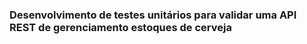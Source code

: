 ### Desenvolvimento de testes unitários para validar uma API REST de gerenciamento estoques de cerveja

